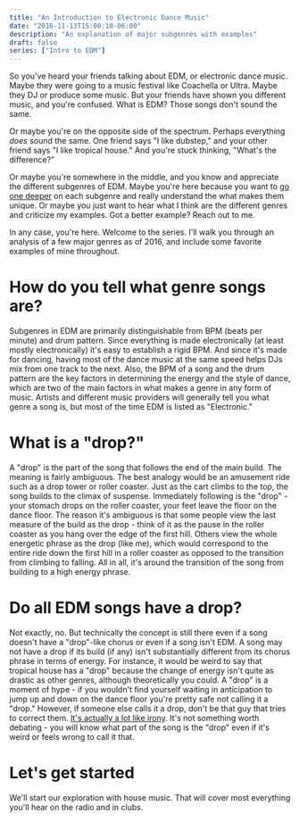 ```yaml
---
title: "An Introduction to Electronic Dance Music"
date: "2016-11-13T15:00:18-06:00"
description: "An explanation of major subgenres with examples"
draft: false
series: ["Intro to EDM"]
---
```


So you've heard your friends talking about EDM, or electronic dance music. Maybe they were going to a music festival like Coachella or Ultra. Maybe they DJ or produce some music. But your friends have shown you different music, and you're confused. What is EDM? Those songs don't sound the same.

Or maybe you're on the opposite side of the spectrum. Perhaps everything _does_ sound the same. One friend says "I like dubstep," and your other friend says "I like tropical house." And you're stuck thinking, "What's the difference?"

Or maybe you're somewhere in the middle, and you know and appreciate the different subgenres of EDM. Maybe you're here because you want to [go one deeper](https://www.youtube.com/watch?v=5l-PjIqPOBw) on each subgenre and really understand the what makes them unique. Or maybe you just want to hear what I think are the different genres and criticize my examples. Got a better example? Reach out to me.

In any case, you're here. Welcome to the series. I'll walk you through an analysis of a few major genres as of 2016, and include some favorite examples of mine throughout.

# How do you tell what genre songs are?

Subgenres in EDM are primarily distinguishable from BPM (beats per minute) and drum pattern. Since everything is made electronically (at least mostly electronically) it's easy to establish a rigid BPM. And since it's made for dancing, having most of the dance music at the same speed helps DJs mix from one track to the next. Also, the BPM of a song and the drum pattern are the key factors in determining the energy and the style of dance, which are two of the main factors in what makes a genre in any form of music. Artists and different music providers will generally tell you what genre a song is, but most of the time EDM is listed as "Electronic."

# What is a "drop?"

A "drop" is the part of the song that follows the end of the main build. The meaning is fairly ambiguous. The best analogy would be an amusement ride such as a drop tower or roller coaster. Just as the cart climbs to the top, the song builds to the climax of suspense. Immediately following is the "drop" - your stomach drops on the roller coaster, your feet leave the floor on the dance floor. The reason it's ambiguous is that some people view the last measure of the build as the drop - think of it as the pause in the roller coaster as you hang over the edge of the first hill. Others view the whole energetic phrase as the drop (like me), which would correspond to the entire ride down the first hill in a roller coaster as opposed to the transition from climbing to falling. All in all, it's around the transition of the song from building to a high energy phrase.

# Do all EDM songs have a drop?

Not exactly, no. But technically the concept is still there even if a song doesn't have a "drop"-like chorus or even if a song isn't EDM. A song may not have a drop if its build (if any) isn't substantially different from its chorus phrase in terms of energy. For instance, it would be weird to say that tropical house has a "drop" because the change of energy isn't quite as drastic as other genres, although theoretically you could. A "drop" is a moment of hype - if you wouldn't find yourself waiting in anticipation to jump up and down on the dance floor you're pretty safe not calling it a "drop." However, if someone else calls it a drop, don't be that guy that tries to correct them. [It's actually a lot like irony](http://theoatmeal.com/comics/irony). It's not something worth debating - you will know what part of the song is the "drop" even if it's weird or feels wrong to call it that.

# Let's get started

We'll start our exploration with house music. That will cover most everything you'll hear on the radio and in clubs.